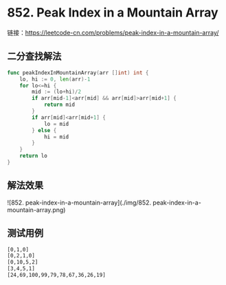 # 852. Peak Index in a Mountain Array

链接：https://leetcode-cn.com/problems/peak-index-in-a-mountain-array/

## 二分查找解法

```go
func peakIndexInMountainArray(arr []int) int {
    lo, hi := 0, len(arr)-1
    for lo<=hi {
        mid := (lo+hi)/2
        if arr[mid-1]<arr[mid] && arr[mid]>arr[mid+1] {
            return mid
        }
        if arr[mid]<arr[mid+1] {
            lo = mid
        } else {
            hi = mid
        }
    }
    return lo
}
```

## 解法效果

![852. peak-index-in-a-mountain-array](./img/852. peak-index-in-a-mountain-array.png)

## 测试用例

```txt
[0,1,0]
[0,2,1,0]
[0,10,5,2]
[3,4,5,1]
[24,69,100,99,79,78,67,36,26,19]
```

